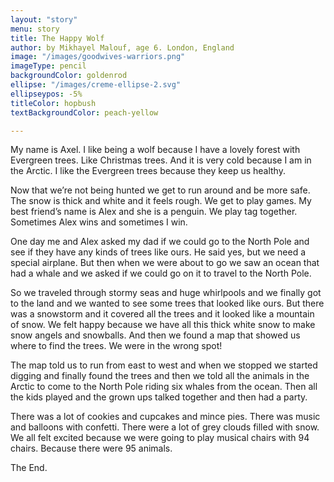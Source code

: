 ```yaml
---
layout: "story"
menu: story
title: The Happy Wolf
author: by Mikhayel Malouf, age 6. London, England
image: "/images/goodwives-warriors.png" 
imageType: pencil
backgroundColor: goldenrod
ellipse: "/images/creme-ellipse-2.svg"
ellipseypos: -5%
titleColor: hopbush
textBackgroundColor: peach-yellow

---
```

My name is Axel. I like being a wolf because I have a lovely forest with Evergreen trees. Like Christmas trees. And it is very cold because I am in the Arctic. I like the Evergreen trees because they keep us healthy.

Now that we’re not being hunted we get to run around and be more safe. The snow is thick and white and it feels rough. We get to play games. My best friend’s name is Alex and she is a penguin. We play tag together. Sometimes Alex wins and sometimes I win.

One day me and Alex asked my dad if we could go to the North Pole and see if they have any kinds of trees like ours. He said yes, but we need a special airplane. But then when we were about to go we saw an ocean that had a whale and we asked if we could go on it to travel to the North Pole. 

So we traveled through stormy seas and huge whirlpools and we finally got to the land and we wanted to see some trees that looked like ours. But there was a snowstorm and it covered all the trees and it looked like a mountain of snow. We felt happy because we have all this thick white snow to make snow angels and snowballs. And then we found a map that showed us where to find the trees. We were in the wrong spot!

 The map told us to run from east to west and when we stopped we started digging and finally found the trees and then we told all the animals in the Arctic to come to the North Pole riding six whales from the ocean. Then all the kids played and the grown ups talked together and then had a party.

There was a lot of cookies and cupcakes and mince pies. There was music and balloons with confetti. There were a lot of grey clouds filled with snow. We all felt excited because we were going to play musical chairs with 94 chairs. Because there were 95 animals.

The End.